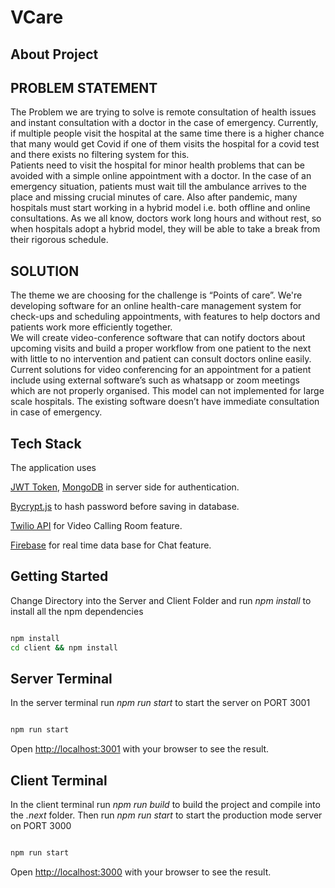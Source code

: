 # VCare

## About Project

## PROBLEM STATEMENT
The Problem we are trying to solve is remote consultation of health issues and instant consultation with a doctor in the case of emergency.
Currently, if multiple people visit the hospital at the same time there is a higher chance that many would get Covid if one of them visits the hospital for a covid test and there exists no filtering system for this.<BR>
Patients need to visit the hospital for minor health problems that can be avoided with a simple online appointment with a doctor. 
In the case of an emergency situation, patients must wait till the ambulance arrives to the place and missing crucial minutes of care.
Also after pandemic, many hospitals must start working in a hybrid model i.e. both offline and online consultations.
As we all know, doctors work long hours and without rest, so when hospitals adopt a hybrid model, they will be able to take a break from their rigorous schedule.

## SOLUTION
The theme we are choosing for the challenge is “Points of care”. 
We're developing software for an online health-care management system for check-ups and scheduling appointments, with features to help doctors and patients work more efficiently together.<BR>
We will create video-conference software that can notify doctors about upcoming visits and build a proper workflow from one patient to the next with little to no intervention and patient can consult doctors online easily.
Current solutions for video conferencing for an appointment for a patient include using external software’s such as whatsapp or zoom meetings which are not properly organised.
This model can not implemented for large scale hospitals.
The existing software doesn’t have immediate consultation in case of emergency.
<BR>


## Tech Stack

The application uses

[JWT Token](https://jwt.io/), [MongoDB](https://www.mongodb.com/cloud/atlas) in server side for authentication.

[Bycrypt.js](https://www.npmjs.com/package/bcrypt) to hash password before saving in database.

[Twilio API](https://www.twilio.com) for Video Calling Room feature.

[Firebase](https://firebase.google.com) for real time data base for Chat feature.

## Getting Started

Change Directory into the Server and Client Folder and run _npm install_ to install all the npm dependencies

```bash

npm install
cd client && npm install

```

## Server Terminal

In the server terminal run _npm run start_ to start the server on PORT 3001

```bash

npm run start

```

Open [http://localhost:3001](http://localhost:3001) with your browser to see the result.

## Client Terminal

In the client terminal run _npm run build_ to build the project and compile into the _.next_ folder. Then run _npm run start_ to start the production mode server on PORT 3000

```bash

npm run start

```

Open [http://localhost:3000](http://localhost:3000) with your browser to see the result.
